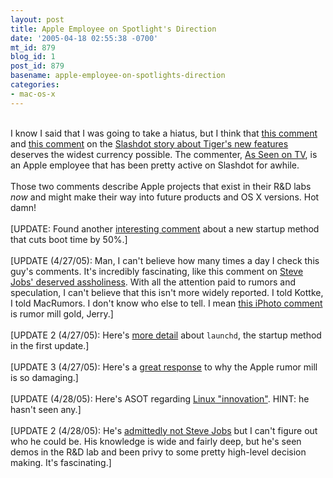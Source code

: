 ```yaml
---
layout: post
title: Apple Employee on Spotlight's Direction
date: '2005-04-18 02:55:38 -0700'
mt_id: 879
blog_id: 1
post_id: 879
basename: apple-employee-on-spotlights-direction
categories:
- mac-os-x
---
```

<br />I know I said that I was going to take a hiatus, but I think that <a href="http://slashdot.org/comments.pl?sid=146369&amp;cid=12266911">this comment</a> and <a href="http://slashdot.org/comments.pl?sid=146369&amp;cid=12262787">this comment</a> on the <a href="http://apple.slashdot.org/article.pl?sid=05/04/17/139257">Slashdot story about Tiger's new features</a> deserves the widest currency possible. The commenter, <a href="http://slashdot.org/~As%20Seen%20On%20TV">As Seen on TV</a>, is an Apple employee that has been pretty active on Slashdot for awhile.<br /><br />Those two comments describe Apple projects that exist in their R&amp;D labs <em>now</em> and might make their way into future products and OS X versions. Hot damn!<br /><br />[UPDATE: Found another <a href="http://slashdot.org/comments.pl?sid=146352&amp;cid=12259952">interesting comment</a> about a new startup method that cuts boot time by 50%.]<br /><br />[UPDATE (4/27/05): Man, I can't believe how many times a day I check this guy's comments. It's incredibly fascinating, like this comment on <a href="http://slashdot.org/comments.pl?sid=147467&amp;cid=12355892">Steve Jobs' deserved assholiness</a>. With all the attention paid to rumors and speculation, I can't believe that this isn't more widely reported. I told Kottke, I told MacRumors. I don't know who else to tell. I mean <a href="http://slashdot.org/comments.pl?sid=147467&amp;cid=12356022">this iPhoto comment</a> is rumor mill gold, Jerry.]<br /><br />[UPDATE 2 (4/27/05): Here's <a href="http://slashdot.org/comments.pl?sid=147406&amp;cid=12359413">more detail</a> about <code>launchd</code>, the startup method in the first update.]<br /><br />[UPDATE 3 (4/27/05): Here's a <a href="http://slashdot.org/comments.pl?sid=147508&amp;cid=12359661">great response</a> to why the Apple rumor mill is so damaging.]<br /><br />[UPDATE (4/28/05): Here's ASOT regarding <a href="http://slashdot.org/comments.pl?sid=147406&amp;cid=12372921">Linux "innovation"</a>. HINT: he hasn't seen any.]<br /><br />[UPDATE 2 (4/28/05): He's <a href="http://slashdot.org/comments.pl?sid=147629&amp;cid=12373460&amp;pid=12373460&amp;threshold=0&amp;mode=flat&amp;commentsort=0&amp;op=Change">admittedly not Steve Jobs</a> but I can't figure out who he could be. His knowledge is wide and fairly deep, but he's seen demos in the R&amp;D lab and been privy to some pretty high-level decision making. It's fascinating.]<br /><br /><br />
